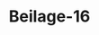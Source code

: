 ---  
schema: default  
title: Beilage-16  
organization: Team Charlie  
notes: "<p>§.1</p><p>Bescheid des Ober=Appellationsgerichts zu Celle.

Diemit wird dem Anwalte des Großherzogthums Baden, Kläger, die von dem Anwalte

der Krone Baiern, Beklagten, die Beschwerde der Rheinpfälzischen Staatsgläubiger und

Inhaber der Partialobligationen des Anlehns lit. D wegen Bezahlung der rückständigen

Zinsen und verfallenen Capitalien betreffende, am 19. Januar dieses Jahres producirte

Ueberreichung und Restitutionsgesuch abschriftlich zur Nachricht mitgetheilt, und zum Be

scheide gegeben:

Da die in der Austrägalordnung vom 16. Junius 1817, §. 6, gegebene Vorschrift

ausdrücklich nur auf die Instruction des Processes sich bezieht, hingegen über die wider

ein austrägalgerichtliches Erkenntniß stattnehmigen Rechtsmittel, in eben dieser Ordnung

§. 9 und folgenden, besondere Bestimmungen enthalten sind; auch diese Erkenntnisse, nach

dem Bundesschlusse über das Austrägalverfahren vom 3. August 1820, Art. 6, sofort

nach ihrer Eröffnung als rechtskräftig angesehen werden sollen, hieraus aber von selbst folgt,

daß bei denselben von gewöhnlichen, gegen andere Erkenntnisse zulässigen Suspensiv

Rechtsmitteln nicht die Rede seyn könne; so steht dem angebrachten Suchen nicht zu

deferiren.

Decretum Celle im Königlichen Ober=Appellationsgerichte am 9. März

1826.

Zur Beglaubigung der Abschrift,

I. C. Blauel, Protonotarius.</p>"  
resources:  
- format: png  
  name: Page107[1].png  
  url: ../../Protokolle_BV_18_1826/Beilage-16/Page107[1].png  
category:   
  - Protokolle_BV_18_1826  
maintainer: Tao Luo  
maintainer_email: t.luo.21@abdn.ac.uk  
---